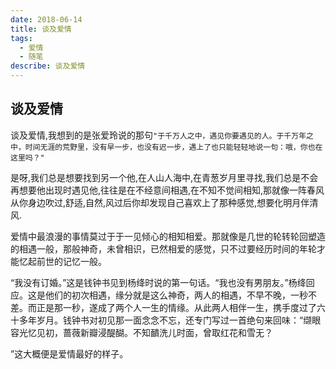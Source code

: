 ```yaml
---
date: 2018-06-14
title: 谈及爱情
tags:
  - 爱情
  - 随笔
describe: 谈及爱情
---
```


## 谈及爱情

谈及爱情,我想到的是张爱玲说的那句`"于千万人之中，遇见你要遇见的人。于千万年之中，时间无涯的荒野里，没有早一步，也没有迟一步，遇上了也只能轻轻地说一句：哦，你也在这里吗？"`

是呀,我们总是想要找到另一个他,在人山人海中,在青葱岁月里寻找,我们总是不会再想要他出现时遇见他,往往是在不经意间相遇,在不知不觉间相知,那就像一阵春风从你身边吹过,舒适,自然,风过后你却发现自己喜欢上了那种感觉,想要化明月伴清风.

爱情中最浪漫的事情莫过于于一见倾心的相知相爱。那就像是几世的轮转轮回塑造的相遇一般，那般神奇，未曾相识，已然相爱的感觉，只不过要经历时间的年轮才能忆起前世的记忆一般。

“我没有订婚。”这是钱钟书见到杨绛时说的第一句话。“我也没有男朋友。”杨绛回应。这是他们的初次相遇，缘分就是这么神奇，两人的相遇，不早不晚，一秒不差。而正是那一秒，遂成了两个人一生的情缘。从此两人相伴一生，携手度过了六十多年岁月。钱钟书对初见那一面念念不忘，还专门写过一首绝句来回味：“缬眼容光忆见初，蔷薇新瓣浸醍醐。不知靧洗儿时面，曾取红花和雪无？

”这大概便是爱情最好的样子。
<Comment/>
